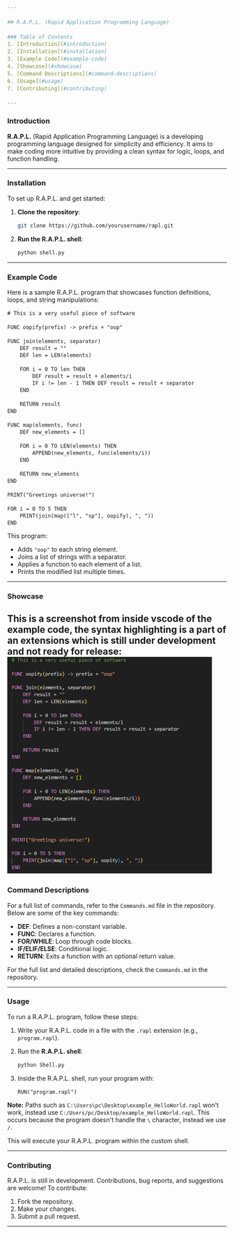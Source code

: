 ```yaml
---

## R.A.P.L. (Rapid Application Programming Language)

### Table of Contents
1. [Introduction](#introduction)
2. [Installation](#installation)
3. [Example Code](#example-code)
4. [Showcase](#showcase)
5. [Command Descriptions](#command-descriptions)
6. [Usage](#usage)
7. [Contributing](#contributing)

---
```


### Introduction

**R.A.P.L.** (Rapid Application Programming Language) is a developing programming language designed for simplicity and efficiency. It aims to make coding more intuitive by providing a clean syntax for logic, loops, and function handling.

---

### Installation

To set up R.A.P.L. and get started:

1. **Clone the repository**:
   ```bash
   git clone https://github.com/yourusername/rapl.git
   ```

2. **Run the R.A.P.L. shell**:
   ```bash
   python shell.py
   ```

---

### Example Code

Here is a sample R.A.P.L. program that showcases function definitions, loops, and string manipulations:

```rapl
# This is a very useful piece of software

FUNC oopify(prefix) -> prefix + "oop"

FUNC join(elements, separator)
	DEF result = ""
	DEF len = LEN(elements)

	FOR i = 0 TO len THEN
		DEF result = result + elements/i
		IF i != len - 1 THEN DEF result = result + separator
	END

	RETURN result
END

FUNC map(elements, func)
	DEF new_elements = []

	FOR i = 0 TO LEN(elements) THEN
		APPEND(new_elements, func(elements/i))
	END

	RETURN new_elements
END

PRINT("Greetings universe!")

FOR i = 0 TO 5 THEN
	PRINT(join(map(["l", "sp"], oopify), ", "))
END
```

This program:

- Adds `"oop"` to each string element.
- Joins a list of strings with a separator.
- Applies a function to each element of a list.
- Prints the modified list multiple times.

---
### Showcase

This is a screenshot from inside vscode of the example code, the syntax highlighting is a part of an extensions which is still under development and not ready for release:
![VsCode screenshot](Screenshots/Example_code_vscode)
---
### Command Descriptions

For a full list of commands, refer to the `Commands.md` file in the repository. Below are some of the key commands:

- **DEF**: Defines a non-constant variable.
- **FUNC**: Declares a function.
- **FOR/WHILE**: Loop through code blocks.
- **IF/ELIF/ELSE**: Conditional logic.
- **RETURN**: Exits a function with an optional return value.

For the full list and detailed descriptions, check the `Commands.md` in the repository.

---

### Usage

To run a R.A.P.L. program, follow these steps:

1. Write your R.A.P.L. code in a file with the `.rapl` extension (e.g., `program.rapl`).

2. Run the **R.A.P.L. shell**:
   ```bash
   python Shell.py
   ```

3. Inside the R.A.P.L. shell, run your program with:
   ```rapl
   RUN("program.rapl")
   ```

**Note:**
Paths such as ```C:\Users\pc\Desktop\example_HelloWorld.rapl``` won't work, instead use ```C:/Users/pc/Desktop/example_HelloWorld.rapl```.
This occurs because the program doesn't handle the ```\``` character, instead we use ```/```.

This will execute your R.A.P.L. program within the custom shell.

---

### Contributing

R.A.P.L. is still in development. Contributions, bug reports, and suggestions are welcome! To contribute:

1. Fork the repository.
2. Make your changes.
3. Submit a pull request.

---
